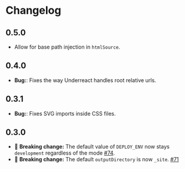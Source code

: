 # Changelog

## 0.5.0

- Allow for base path injection in `htmlSource`.

## 0.4.0

- **Bug:**: Fixes the way Underreact handles root relative urls.

## 0.3.1

- **Bug:**: Fixes SVG imports inside CSS files.

## 0.3.0

- 🚨 **Breaking change:** The default value of `DEPLOY_ENV` now stays `development` regardless of the mode [#74](https://github.com/mapbox/underreact/issues/74).
- 🚨 **Breaking change:** The default `outputDirectory` is now `_site`. [#71](https://github.com/mapbox/underreact/issues/71)
